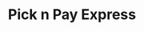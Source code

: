 ---
title: "Pick n Pay Express"
url: /pretoria/pick-n-pay-express-buitekant-street/
shop: convenience
---
